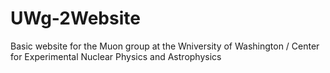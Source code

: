 # UWg-2Website
Basic website for the Muon group at the Wniversity of Washington / Center for Experimental Nuclear Physics and Astrophysics 
